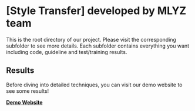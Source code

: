 # [Style Transfer] developed by MLYZ team

This is the root directory of our project. Please visit the corresponding subfolder to see more details. Each subfolder contains everything you want including code, guideline and test/training results.

## Results

Before diving into detailed techniques, you can visit our demo website to see some results!

**[Demo Website](https://sites.google.com/view/ece285-styletransfer/%E9%A6%96%E9%A1%B5?authuser=1)**

